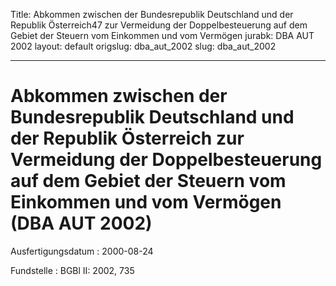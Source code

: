 Title: Abkommen zwischen der Bundesrepublik Deutschland und der Republik Österreich47
  zur Vermeidung der Doppelbesteuerung auf dem Gebiet der Steuern vom Einkommen und
  vom Vermögen
jurabk: DBA AUT 2002
layout: default
origslug: dba_aut_2002
slug: dba_aut_2002

---

# Abkommen zwischen der Bundesrepublik Deutschland und der Republik Österreich zur Vermeidung der Doppelbesteuerung auf dem Gebiet der Steuern vom Einkommen und vom Vermögen (DBA AUT 2002)

Ausfertigungsdatum
:   2000-08-24

Fundstelle
:   BGBl II: 2002, 735

